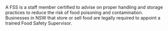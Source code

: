 A FSS is a staff member certified to advise on proper handling and storage practices to reduce the risk of food poisoning and contamination. Businesses in NSW that store or sell food are legally required to appoint a trained Food Safety Supervisor.
